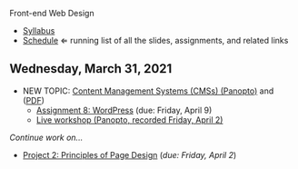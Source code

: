 Front-end Web Design

- [Syllabus](syllabus.md)
- [Schedule](schedule.md)   ⇐ running list of all the slides, assignments, and related links

## Wednesday, March 31, 2021

- NEW TOPIC:  [Content Management Systems (CMSs) (Panopto)](https://rochester.hosted.panopto.com/Panopto/Pages/Viewer.aspx?id=023dd88a-d7a7-4f23-ab5d-acf800cebac7) and ([PDF](09-content-management-systems/content-management-systems.pdf))
  - [Assignment 8: WordPress](assign08-wordpress/instructions.md) (due: Friday, April 9)
  - [Live workshop (Panopto, recorded Friday, April 2)](https://rochester.hosted.panopto.com/Panopto/Pages/Viewer.aspx?id=5810fc43-5ee6-4ab0-8754-acfe01026b52)

*Continue work on...*

- [Project 2: Principles of Page Design](project02-principles-of-page-design/instructions.md) (*due: Friday, April 2*)

